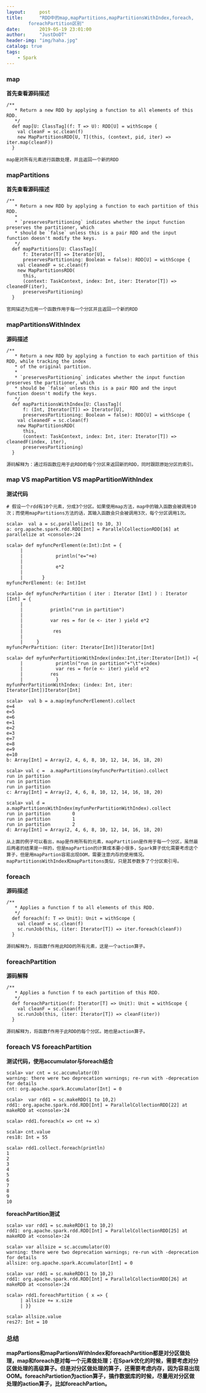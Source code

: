 ```yaml
---
layout:     post
title:      "RDD中的map,mapPartitions,mapPartitionsWithIndex,foreach,
		foreachPartition区别"
date:       2019-05-19 23:01:00
author:     "JustDoDT"
header-img: "img/haha.jpg"
catalog: true
tags:
    - Spark
---
```




### map

**首先查看源码描述**

~~~
/**
   * Return a new RDD by applying a function to all elements of this RDD.
   */
  def map[U: ClassTag](f: T => U): RDD[U] = withScope {
    val cleanF = sc.clean(f)
    new MapPartitionsRDD[U, T](this, (context, pid, iter) => iter.map(cleanF))
  }
~~~

`map是对所有元素进行函数处理，并且返回一个新的RDD`



### mapPartitions

**首先查看源码描述**

~~~
/**
   * Return a new RDD by applying a function to each partition of this RDD.
   *
   * `preservesPartitioning` indicates whether the input function preserves the partitioner, which
   * should be `false` unless this is a pair RDD and the input function doesn't modify the keys.
   */
  def mapPartitions[U: ClassTag](
      f: Iterator[T] => Iterator[U],
      preservesPartitioning: Boolean = false): RDD[U] = withScope {
    val cleanedF = sc.clean(f)
    new MapPartitionsRDD(
      this,
      (context: TaskContext, index: Int, iter: Iterator[T]) => cleanedF(iter),
      preservesPartitioning)
  }
~~~

`官网描述为应用一个函数作用于每一个分区并且返回一个新的RDD`

   

### mapPartitionsWithIndex

**源码描述**

~~~
/**
   * Return a new RDD by applying a function to each partition of this RDD, while tracking the index
   * of the original partition.
   *
   * `preservesPartitioning` indicates whether the input function preserves the partitioner, which
   * should be `false` unless this is a pair RDD and the input function doesn't modify the keys.
   */
  def mapPartitionsWithIndex[U: ClassTag](
      f: (Int, Iterator[T]) => Iterator[U],
      preservesPartitioning: Boolean = false): RDD[U] = withScope {
    val cleanedF = sc.clean(f)
    new MapPartitionsRDD(
      this,
      (context: TaskContext, index: Int, iter: Iterator[T]) => cleanedF(index, iter),
      preservesPartitioning)
  }
~~~



`源码解释为：通过将函数应用于此RDD的每个分区来返回新的RDD，同时跟踪原始分区的索引。`



### map VS mapPartition VS mapPartitionWithIndex

**测试代码**

```
# 假设一个rdd有10个元素，分成3个分区。如果使用map方法，map中的输入函数会被调用10次；而使用mapPartitions方法的话，其输入函数会只会被调用3次，每个分区调用1次。

scala>  val a = sc.parallelize(1 to 10, 3)
a: org.apache.spark.rdd.RDD[Int] = ParallelCollectionRDD[16] at parallelize at <console>:24

scala> def myfuncPerElement(e:Int):Int = {
     | 
     |            println("e="+e)
     | 
     |            e*2
     | 
     |       }
myfuncPerElement: (e: Int)Int

scala> def myfuncPerPartition ( iter : Iterator [Int] ) : Iterator [Int] = {
     | 
     |          println("run in partition")
     | 
     |          var res = for (e <- iter ) yield e*2
     | 
     |           res
     | 
     |     }
myfuncPerPartition: (iter: Iterator[Int])Iterator[Int]

scala> def myfunPerPartitionWithIndex(index:Int,iter:Iterator[Int]) ={
     |            println("run in partition"+"\t"+index)
     |            var res = for(e <- iter) yield e*2
     |          res
     |            }
myfunPerPartitionWithIndex: (index: Int, iter: Iterator[Int])Iterator[Int]
			  
scala>  val b = a.map(myfuncPerElement).collect
e=4
e=5
e=6
e=1
e=2
e=3
e=7
e=8
e=9
e=10
b: Array[Int] = Array(2, 4, 6, 8, 10, 12, 14, 16, 18, 20)

scala> val c =  a.mapPartitions(myfuncPerPartition).collect
run in partition
run in partition
run in partition
c: Array[Int] = Array(2, 4, 6, 8, 10, 12, 14, 16, 18, 20)

scala> val d = a.mapPartitionsWithIndex(myfunPerPartitionWithIndex).collect
run in partition        0
run in partition        1
run in partition        2
d: Array[Int] = Array(2, 4, 6, 8, 10, 12, 14, 16, 18, 20)
```



`从上面的例子可以看出，map是作用所有的元素，mapPartition是作用于每一个分区，虽然最后两者的结果是一样的，但是mapPartion的计算成本要小很多，Spark算子优化需要考虑这个算子，但是用mapPartion容易出现OOM，需要注意内存的使用情况。mapPartitionsWithIndex和mapPartitons类似，只是其参数多了个分区索引号。`



### foreach

**源码描述**

~~~
/**
   * Applies a function f to all elements of this RDD.
   */
  def foreach(f: T => Unit): Unit = withScope {
    val cleanF = sc.clean(f)
    sc.runJob(this, (iter: Iterator[T]) => iter.foreach(cleanF))
  }
~~~



`源码解释为，将函数f作用此RDD的所有元素，这是一个action算子。`



### foreachPartition

**源码解释**

~~~
/**
   * Applies a function f to each partition of this RDD.
   */
  def foreachPartition(f: Iterator[T] => Unit): Unit = withScope {
    val cleanF = sc.clean(f)
    sc.runJob(this, (iter: Iterator[T]) => cleanF(iter))
  }
~~~



`源码解释为，将函数f作用于此RDD的每个分区。她也是action算子。`



### foreach VS foreachPartition

**测试代码，使用accumulator与foreach结合**

~~~
scala> var cnt = sc.accumulator(0)
warning: there were two deprecation warnings; re-run with -deprecation for details
cnt: org.apache.spark.Accumulator[Int] = 0

scala>  var rdd1 = sc.makeRDD(1 to 10,2)
rdd1: org.apache.spark.rdd.RDD[Int] = ParallelCollectionRDD[22] at makeRDD at <console>:24

scala> rdd1.foreach(x => cnt += x)

scala> cnt.value
res18: Int = 55

scala> rdd1.collect.foreach(println)
1
2
3
4
5
6
7
8
9
10
~~~



**foreachPartition测试**

~~~
scala> var rdd1 = sc.makeRDD(1 to 10,2)
rdd1: org.apache.spark.rdd.RDD[Int] = ParallelCollectionRDD[25] at makeRDD at <console>:24

scala> var allsize = sc.accumulator(0)
warning: there were two deprecation warnings; re-run with -deprecation for details
allsize: org.apache.spark.Accumulator[Int] = 0

scala> var rdd1 = sc.makeRDD(1 to 10,2)
rdd1: org.apache.spark.rdd.RDD[Int] = ParallelCollectionRDD[26] at makeRDD at <console>:24

scala> rdd1.foreachPartition { x => {
     | allsize += x.size
     | }}

scala> allsize.value
res27: Int = 10
~~~



### 总结

**mapPartions和mapPartionsWithIndex和foreachPartition都是对分区做处理，map和foreach是对每一个元素做处理；在Spark优化的时候，需要考虑对分区做处理的高级算子。但是对分区做处理的算子，还需要考虑内存，因为容易出现OOM。foreachPartiotion为action算子，搞作数据库的时候，尽量用对分区做处理的action算子，比如foreachPartion。**





















































